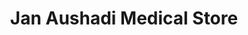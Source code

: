 ---
title: "Jan Aushadi Medical Store"
url: /vellayamkudi/jan-aushadi-medical-store/
shop: medical supply
---